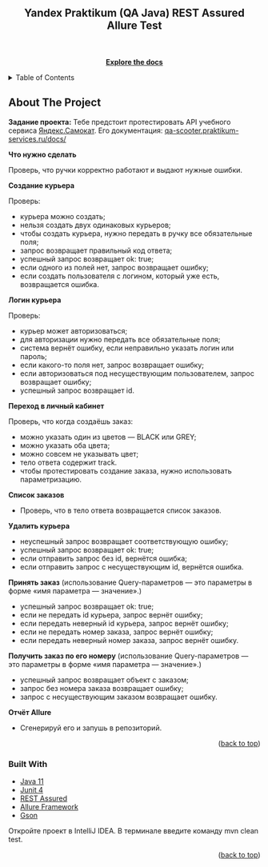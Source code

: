 <!-- PROJECT SHIELDS -->
<!--
*** I'm using markdown "reference style" links for readability.
*** Reference links are enclosed in brackets [ ] instead of parentheses ( ).
*** See the bottom of this document for the declaration of the reference variables
*** for contributors-url, forks-url, etc. This is an optional, concise syntax you may use.
*** https://www.markdownguide.org/basic-syntax/#reference-style-links
-->
<div align="center">
<h2 align="center">Yandex Praktikum (QA Java) REST Assured Allure Test</h2>
  <p align="center">
   
 <br /> 
    <br />
    <a href="https://github.com/Whyfirefly/REST_API_YS_S7"><strong>Explore the docs</strong></a>
    <br />
  </p>
</div>

<!-- TABLE OF CONTENTS -->
<details>
  <summary>Table of Contents</summary>
  <ol>
    <li>
      <a href="#about-the-project">About The Project</a>
      <ul>
        <li><a href="#built-with">Built With</a></li>
      </ul>
    </li>
    <li><a href="#contact">Contact</a></li>
  </ol>
</details>

<!-- ABOUT THE PROJECT -->

## About The Project

**Задание проекта:** Тебе предстоит протестировать API учебного сервиса <a href="hhttp://qa-scooter.praktikum-services.ru">
Яндекс.Самокат</a>. Его документация: <a href="https://qa-scooter.praktikum-services.ru/docs/">
qa-scooter.praktikum-services.ru/docs/</a>

**Что нужно сделать**

Проверь, что ручки корректно работают и выдают нужные ошибки.

**Создание курьера**

Проверь:

- курьера можно создать;
- нельзя создать двух одинаковых курьеров;
- чтобы создать курьера, нужно передать в ручку все обязательные поля;
- запрос возвращает правильный код ответа;
- успешный запрос возвращает ok: true;
- если одного из полей нет, запрос возвращает ошибку;
- если создать пользователя с логином, который уже есть, возвращается ошибка.

**Логин курьера**

Проверь:

- курьер может авторизоваться;
- для авторизации нужно передать все обязательные поля;
- система вернёт ошибку, если неправильно указать логин или пароль;
- если какого-то поля нет, запрос возвращает ошибку;
- если авторизоваться под несуществующим пользователем, запрос возвращает ошибку;
- успешный запрос возвращает id.

**Переход в личный кабинет**

Проверь, что когда создаёшь заказ:

- можно указать один из цветов — BLACK или GREY;
- можно указать оба цвета;
- можно совсем не указывать цвет;
- тело ответа содержит track.
- чтобы протестировать создание заказа, нужно использовать параметризацию.

**Список заказов**

- Проверь, что в тело ответа возвращается список заказов.

**Удалить курьера**
- неуспешный запрос возвращает соответствующую ошибку;
- успешный запрос возвращает ok: true;
- если отправить запрос без id, вернётся ошибка;
- если отправить запрос с несуществующим id, вернётся ошибка.

**Принять заказ** (использование Query-параметров — это параметры в форме «имя параметра — значение».)
- успешный запрос возвращает ok: true;
- если не передать id курьера, запрос вернёт ошибку;
- если передать неверный id курьера, запрос вернёт ошибку;
- если не передать номер заказа, запрос вернёт ошибку;
- если передать неверный номер заказа, запрос вернёт ошибку.

**Получить заказ по его номеру** (использование Query-параметров — это параметры в форме «имя параметра — значение».)
- успешный запрос возвращает объект с заказом;
- запрос без номера заказа возвращает ошибку;
- запрос с несуществующим заказом возвращает ошибку.

**Отчёт Allure**

- Сгенерируй его и запушь в репозиторий.

<p align="right">(<a href="#readme-top">back to top</a>)</p>

### Built With

* <a href="https://www.java.com/ru/">Java 11</a>
* <a href="https://junit.org/junit4/">Junit 4</a>
* <a href="https://rest-assured.io/">REST Assured</a>
* <a href="https://github.com/allure-framework/">Allure Framework</a>
* <a href="https://mvnrepository.com/artifact/com.google.code.gson/gson">Gson</a>

Откройте проект в IntelliJ IDEA.
В терминале введите команду mvn clean test.

<p align="right">(<a href="#readme-top">back to top</a>)</p>
